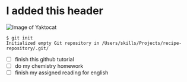 # I added this header
![Image of Yaktocat](https://octodex.github.com/images/yaktocat.png)
```
$ git init
Initialized empty Git repository in /Users/skills/Projects/recipe-repository/.git/
```
- [ ] finish this github tutorial
- [ ] do my chemistry homework
- [ ] finish my assigned reading for english

